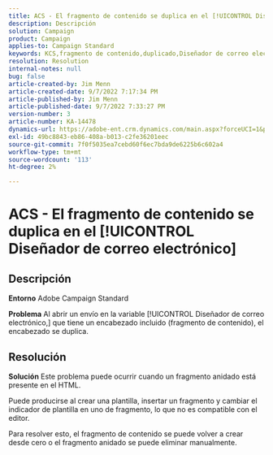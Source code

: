 ```yaml
---
title: ACS - El fragmento de contenido se duplica en el [!UICONTROL Diseñador de correo electrónico]
description: Descripción
solution: Campaign
product: Campaign
applies-to: Campaign Standard
keywords: KCS,fragmento de contenido,duplicado,Diseñador de correo electrónico,Campaign Standard
resolution: Resolution
internal-notes: null
bug: false
article-created-by: Jim Menn
article-created-date: 9/7/2022 7:17:34 PM
article-published-by: Jim Menn
article-published-date: 9/7/2022 7:33:27 PM
version-number: 3
article-number: KA-14478
dynamics-url: https://adobe-ent.crm.dynamics.com/main.aspx?forceUCI=1&pagetype=entityrecord&etn=knowledgearticle&id=2ce9b3b5-e12e-ed11-9db1-0022480866ad
exl-id: 49bc8843-eb86-408a-b013-c2fe36201eec
source-git-commit: 7f0f5035ea7cebd60f6ec7bda9de6225b6c602a4
workflow-type: tm+mt
source-wordcount: '113'
ht-degree: 2%

---
```


# ACS - El fragmento de contenido se duplica en el [!UICONTROL Diseñador de correo electrónico]

## Descripción


<b>Entorno</b>
Adobe Campaign Standard

<b>Problema</b>
Al abrir un envío en la variable [!UICONTROL Diseñador de correo electrónico,] que tiene un encabezado incluido (fragmento de contenido), el encabezado se duplica.


## Resolución


<b>Solución</b>
Este problema puede ocurrir cuando un fragmento anidado está presente en el HTML.

Puede producirse al crear una plantilla, insertar un fragmento y cambiar el indicador de plantilla en uno de fragmento, lo que no es compatible con el editor.

Para resolver esto, el fragmento de contenido se puede volver a crear desde cero o el fragmento anidado se puede eliminar manualmente.
